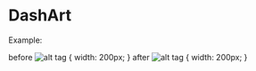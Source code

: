 # DashArt

Example:

before
![alt tag](https://raw.githubusercontent.com/tuckershannon/DashArt/master/apple.jpg ) { width: 200px; }
after
![alt tag](https://raw.githubusercontent.com/tuckershannon/DashArt/master/test.png ) { width: 200px; }

